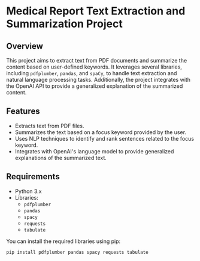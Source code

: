 # Medical Report Text Extraction and Summarization Project

## Overview

This project aims to extract text from PDF documents and summarize the content based on user-defined keywords. It leverages several libraries, including `pdfplumber`, `pandas`, and `spaCy`, to handle text extraction and natural language processing tasks. Additionally, the project integrates with the OpenAI API to provide a generalized explanation of the summarized content.

## Features

- Extracts text from PDF files.
- Summarizes the text based on a focus keyword provided by the user.
- Uses NLP techniques to identify and rank sentences related to the focus keyword.
- Integrates with OpenAI's language model to provide generalized explanations of the summarized text.

## Requirements

- Python 3.x
- Libraries:
  - `pdfplumber`
  - `pandas`
  - `spacy`
  - `requests`
  - `tabulate`

You can install the required libraries using pip:

```bash
pip install pdfplumber pandas spacy requests tabulate
